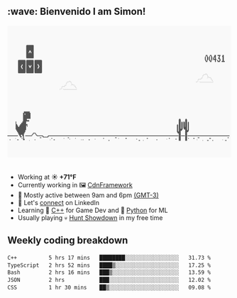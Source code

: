 <h2>:wave: <b>Bienvenido I am Simon!&nbsp;</b></h2>

<section>
  <img src="./static/banner.gif" height=300 width=1000>
</section>

<br>

<ul>
  <li>
<!--START_SECTION:weather-->
Working at <b>☀️   +71°F</b>
<!--END_SECTION:weather-->



  </li>
  <li>
    Currently working in 🖼️&nbsp;<a href=https://github.com/snapverse/cdn-framework target=_blank>CdnFramework</a>
  </li>
  <li>
    🚩 Mostly active between 9am and 6pm <a href=https://onlinealarmkur.com/world/es target=_blank>(GMT-3)</a>
  </li>
  <li>
    🔗 Let's <a href=https://www.linkedin.com/in/itsimmons target=_blank>connect</a> on LinkedIn
  </li>
  <li>
    Learning 👴&nbsp;<a href=https://images3.memedroid.com/images/UPLOADED755/65f2bce6734f6.webp target=_blank>C++</a> for Game Dev and 🐍&nbsp;<a href=https://qph.cf2.quoracdn.net/main-qimg-4472b6229cb75bf66ab531f3ebd4f975-lq target=_blank>Python</a> for ML
  </li>
  <li>
    Usually playing 💀&nbsp;<a href=https://www.huntshowdown.com target=_blank>Hunt Showdown</a> in my free time
  </li>
</ul>

<h2><b>Weekly coding breakdown </b></h2>

<!--START_SECTION:waka-->

```txt
C++          5 hrs 17 mins   ████████░░░░░░░░░░░░░░░░░   31.73 %
TypeScript   2 hrs 52 mins   ████▒░░░░░░░░░░░░░░░░░░░░   17.25 %
Bash         2 hrs 16 mins   ███▒░░░░░░░░░░░░░░░░░░░░░   13.59 %
JSON         2 hrs           ███░░░░░░░░░░░░░░░░░░░░░░   12.02 %
CSS          1 hr 30 mins    ██▒░░░░░░░░░░░░░░░░░░░░░░   09.08 %
```

<!--END_SECTION:waka-->
